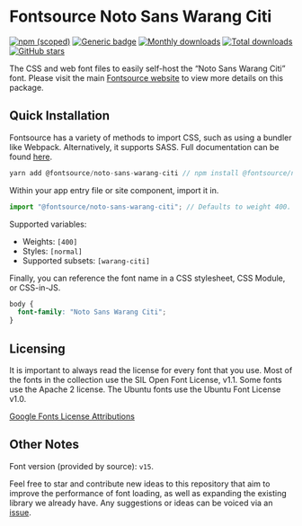 # Fontsource Noto Sans Warang Citi

[![npm (scoped)](https://img.shields.io/npm/v/@fontsource/noto-sans-warang-citi?color=brightgreen)](https://www.npmjs.com/package/@fontsource/noto-sans-warang-citi) [![Generic badge](https://img.shields.io/badge/fontsource-passing-brightgreen)](https://github.com/fontsource/fontsource) [![Monthly downloads](https://badgen.net/npm/dm/@fontsource/noto-sans-warang-citi)](https://github.com/fontsource/fontsource) [![Total downloads](https://badgen.net/npm/dt/@fontsource/noto-sans-warang-citi)](https://github.com/fontsource/fontsource) [![GitHub stars](https://img.shields.io/github/stars/fontsource/fontsource.svg?style=social&label=Star)](https://github.com/fontsource/fontsource/stargazers)

The CSS and web font files to easily self-host the “Noto Sans Warang Citi” font. Please visit the main [Fontsource website](https://fontsource.org/fonts/noto-sans-warang-citi) to view more details on this package.

## Quick Installation

Fontsource has a variety of methods to import CSS, such as using a bundler like Webpack. Alternatively, it supports SASS. Full documentation can be found [here](https://fontsource.org/docs/introduction).

```javascript
yarn add @fontsource/noto-sans-warang-citi // npm install @fontsource/noto-sans-warang-citi
```

Within your app entry file or site component, import it in.

```javascript
import "@fontsource/noto-sans-warang-citi"; // Defaults to weight 400.
```

Supported variables:

- Weights: `[400]`
- Styles: `[normal]`
- Supported subsets: `[warang-citi]`

Finally, you can reference the font name in a CSS stylesheet, CSS Module, or CSS-in-JS.

```css
body {
  font-family: "Noto Sans Warang Citi";
}
```

## Licensing

It is important to always read the license for every font that you use.
Most of the fonts in the collection use the SIL Open Font License, v1.1. Some fonts use the Apache 2 license. The Ubuntu fonts use the Ubuntu Font License v1.0.

[Google Fonts License Attributions](https://fonts.google.com/attribution)

## Other Notes

Font version (provided by source): `v15`.

Feel free to star and contribute new ideas to this repository that aim to improve the performance of font loading, as well as expanding the existing library we already have. Any suggestions or ideas can be voiced via an [issue](https://github.com/fontsource/fontsource/issues).
